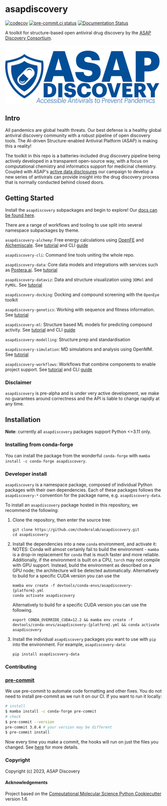 asapdiscovery
=============
[//]: # (Badges)
[![codecov](https://codecov.io/gh/choderalab/asapdiscovery/branch/main/graph/badge.svg)](https://codecov.io/gh/choderalab/asapdiscovery/branch/main)
[![pre-commit.ci status](https://results.pre-commit.ci/badge/github/choderalab/asapdiscovery/main.svg)](https://results.pre-commit.ci/latest/github/choderalab/asapdiscovery/main)
[![Documentation Status](https://readthedocs.org/projects/asapdiscovery/badge/?version=latest)](https://asapdiscovery.readthedocs.io/en/latest/?badge=latest)


A toolkit for structure-based open antiviral drug discovery by the [ASAP Discovery Consortium](https://asapdiscovery.org/).

<img src="docs/_static/asap_logo.png" width="500">


## Intro

All pandemics are global health threats. Our best defense is a healthy global antiviral discovery community with a robust pipeline of open discovery tools. The AI-driven Structure-enabled Antiviral Platform (ASAP) is making this a reality!

The toolkit in this repo is a batteries-included drug discovery pipeline being actively developed in a transparent open-source way, with a focus on computational chemistry and informatics support for medicinal chemistry. Coupled with ASAP's [active data disclosures](https://asapdiscovery.org/outputs/) our campaign to develop a new series of antivirals can provide insight into the drug discovery process that is normally conducted behind closed doors.


## Getting Started

Install the `asapdiscovery` subpackages and begin to explore! Our [docs can be found here](https://asapdiscovery.readthedocs.io/en/latest).

There are a range of workflows and tooling to use split into several namespace subpackages by theme.

`asapdiscovery-alchemy`: Free energy calculations using [OpenFE](https://openfree.energy/) and [Alchemiscale](https://docs.alchemiscale.org/en/latest/). See [tutorial](https://asapdiscovery.readthedocs.io/en/latest/tutorials/running_alchemical_free_energy_calculations.html) and CLI [guide](https://asapdiscovery.readthedocs.io/en/latest/guides/using_asap_alchemy_cli.html)

`asapdiscovery-cli`: Command line tools uniting the whole repo.

`asapdiscovery-data`: Core data models and integrations with services such as [Postera.ai](https://postera.ai/). See [tutorial](https://asapdiscovery.readthedocs.io/en/latest/tutorials/interfacing_with_databases_and_systems.html)

`asapdiscovery-dataviz`: Data and structure visualization using `3DMol` and `PyMOL`. See [tutorial](https://asapdiscovery.readthedocs.io/en/latest/tutorials/visualizing_asap_targets.html)

`asapdiscovery-docking`: Docking and compound screening with the `OpenEye` toolkit

`asapdiscovery-genetics`: Working with sequence and fitness information. See [tutorial](https://asapdiscovery.readthedocs.io/en/latest/tutorials/exploring_related_sequences_and_structures.html)

`asapdiscovery-ml`: Structure based ML models for predicting compound activity. See [tutorial](https://asapdiscovery.readthedocs.io/en/latest/tutorials/training_ml_models_on_asap_data.html) and CLI [guide](https://asapdiscovery.readthedocs.io/en/latest/guides/using_ml_cli.html)

`asapdiscovery-modelling`: Structure prep and standardisation

`asapdiscovery-simulation`: MD simulations and analysis using OpenMM. See [tutorial](https://asapdiscovery.readthedocs.io/en/latest/tutorials/running_md_simulations.html)

`asapdiscovery-workflows`: Workflows that combine components to enable project support. See [tutorial](https://asapdiscovery.readthedocs.io/en/latest/tutorials/docking_and_scoring.html) and CLI [guide](https://asapdiscovery.readthedocs.io/en/latest/guides/using_docking_cli.html)


### Disclaimer

`asapdiscovery` is pre-alpha and is under very active development, we make no guarantees around correctness and the API is liable to change rapidly at any time.


## Installation

**Note**: currently all `asapdiscovery` packages support Python <=3.11 only.


### Installing from conda-forge

You can install the package from the wonderful `conda-forge` with `mamba install -c conda-forge asapdiscovery`.

### Developer install

`asapdiscovery` is a namespace package, composed of individual Python packages with their own dependencies.
Each of these packages follows the `asapdiscovery-*` convention for the package name, e.g. `asapdiscovery-data`.

To install an `asapdiscovery` package hosted in this repository, we recommend the following:

1. Clone the repository, then enter the source tree:

    ```
    git clone https://github.com/choderalab/asapdiscovery.git
    cd asapdiscovery
    ```

2. Install the dependencies into a new `conda` environment, and activate it:
   NOTES: Conda will almost certainly fail to build the environment - `mamba` is a drop-in replacement for `conda` that is much faster and more reliable.  Additionally, if the environment is built on a CPU, `torch` may not compile with GPU support. Instead, build the environment as described on a GPU node; the architecture will be detected automatically. Alternatively to build for a specific CUDA version you can use the

    ```
    mamba env create -f devtools/conda-envs/asapdiscovery-{platform}.yml
    conda activate asapdiscovery
    ```
    Alternatively to build for a specific CUDA version you can use the following.
    ```
    export CONDA_OVERRIDE_CUDA=12.2 && mamba env create -f devtools/conda-envs/asapdiscovery-{platform}.yml && conda activate asapdiscovery
    ```


3. Install the individual `asapdiscovery` packages you want to use with `pip` into the environment.
   For example, `asapdiscovery-data`:

    ```
    pip install asapdiscovery-data
    ```


### Contributing

### [pre-commit](https://pre-commit.com/#intro)

We use pre-commit to automate code formatting and other fixes.
You do not need to install pre-commit as we run it on our CI.
If you want to run it locally:
```bash
# install
$ mamba install -c conda-forge pre-commit
# check
$ pre-commit --version
pre-commit 3.0.4 # your version may be different
$ pre-commit install
```

Now every time you make a commit, the hooks will run on just the files you changed.
See [here](https://pre-commit.com/#usage) for more details.

### Copyright

Copyright (c) 2023, ASAP Discovery


#### Acknowledgements

Project based on the
[Computational Molecular Science Python Cookiecutter](https://github.com/molssi/cookiecutter-cms) version 1.6.
